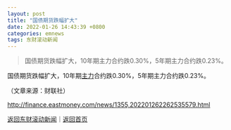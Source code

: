 ```yaml
---
layout: post
title: "国债期货跌幅扩大"
date: 2022-01-26 14:43:39 +0800
categories: emnews
tags: 东财滚动新闻
---
```

> 国债期货跌幅扩大，10年期主力合约跌0.30%，5年期主力合约跌0.23%。

<p>国债期货跌幅扩大，10年期<span id="Info.3291"><a href="http://data.eastmoney.com/zlsj/" class="infokey">主力</a></span>合约跌0.30%，5年期主力合约跌0.23%。</p><p class="em_media">（文章来源：财联社）</p>

<http://finance.eastmoney.com/news/1355,202201262262535579.html>

[返回东财滚动新闻](//finews.withounder.com/emnews/)｜[返回首页](//finews.withounder.com/)
